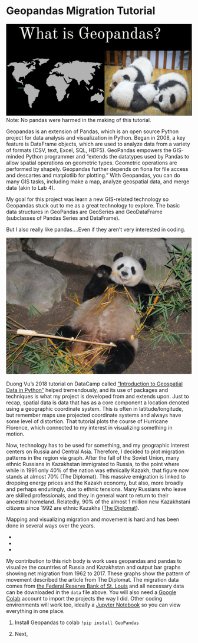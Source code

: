 # Geopandas Migration Tutorial
![](geopslide.JPG)
Note: No pandas were harmed in the making of this tutorial. 

Geopandas is an extension of Pandas, which is an open source Python project for data analysis and visualization in Python. Began in 2008, a key feature is DataFrame objects, which are used to analyze data from a variety of formats (CSV, text, Excel, SQL, HDF5). GeoPandas empowers the GIS-minded Python programmer and “extends the datatypes used by Pandas to allow spatial operations on geometric types. Geometric operations are performed by shapely. Geopandas further depends on fiona for file access and descartes and matplotlib for plotting.” With Geopandas, you can do many GIS tasks, including make a map, analyze geospatial data, and merge data (akin to Lab 4).

My goal for this project was learn a new GIS-related technology so Geopandas stuck out to me as a great technology to explore. The basic data structures in GeoPandas are GeoSeries and GeoDataFrame (subclasses of Pandas Series and DataFrame).

But I also really like pandas….Even if they aren’t very interested in coding.

![](geopslide2.jpg)

Duong Vu’s 2018 tutorial on DataCamp called [“Introduction to Geospatial Data in Python”](https://www.datacamp.com/community/tutorials/geospatial-data-python) helped tremendously, and its use of packages and techniques is what my project is developed from and extends upon.
Just to recap, spatial data is data that has as a core component a location denoted using a geographic coordinate system. This is often in latitude/longitude, but remember maps use projected coordinate systems and always have some level of distortion. That tutorial plots the course of Hurricane Florence, which connected to my interest in visualizing something in motion. 

Now, technology has to be used for something, and my geographic interest centers on Russia and Central Asia. Therefore, I decided to plot migration patterns in the region via graph. After the fall of the Soviet Union, many ethnic Russians in Kazakhstan immigrated to Russia, to the point where while in 1991 only 40% of the nation was ethnically Kazakh, that figure now stands at almost 70% (The Diplomat).
This massive emigration is linked to dropping energy prices and the Kazakh economy, but also, more broadly and perhaps enduringly, due to ethnic tensions. Many Russians who leave are skilled professionals, and they in general want to return to their ancestral homeland. Relatedly, 90% of the almost 1 million new Kazakhstani citizens since 1992 are ethnic Kazakhs ([The Diplomat](https://thediplomat.com/2016/02/why-are-russians-leaving-kazakhstan/)).

Mapping and visualizing migration and movement is hard and has been done in several ways over the years.

-
-
-

My contribution to this rich body is work uses geopandas and pandas to visualize the countries of Russia and Kazakhstan and output bar graphs showing net migration from 1962 to 2017. These graphs show the pattern of movement described the article from The Diplomat. The migration data comes from [the Federal Reserve Bank of St. Louis](https://fred.stlouisfed.org/tags/series?t=migration) and all necessary data can be downloaded in the `data` file above. You will also need a [Google Colab](https://colab.research.google.com) account to import the projects the way I did. Other coding environments will work too, ideally a [Jupyter Notebook](https://jupyter.org) so you can view everything in one place.

1. Install Geopandas to colab
`!pip install GeoPandas`

2. Next, 




















